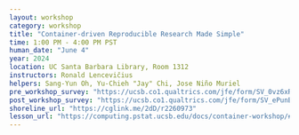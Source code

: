 ```yaml
---
layout: workshop
category: workshop
title: "Container-driven Reproducible Research Made Simple"
time: 1:00 PM - 4:00 PM PST
human_date: "June 4"
year: 2024
location: UC Santa Barbara Library, Room 1312
instructors: Ronald Lencevičius
helpers: Sang-Yun Oh, Yu-Chieh "Jay" Chi, Jose Niño Muriel
pre_workshop_survey: "https://ucsb.co1.qualtrics.com/jfe/form/SV_0vz6xRlMbHyimcS"
post_workshop_survey: "https://ucsb.co1.qualtrics.com/jfe/form/SV_ePunBKJD6xPVhk2"
shoreline_url: "https://cglink.me/2dD/r2260973"
lesson_url: "https://computing.pstat.ucsb.edu/docs/container-workshop/#0"
---
```


